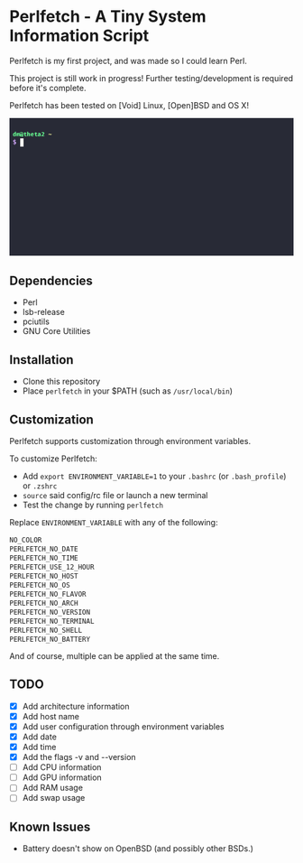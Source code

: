 # Perlfetch - A Tiny System Information Script
Perlfetch is my first project, and was made so I could learn Perl.

This project is still work in progress! Further testing/development is required before it's complete.

Perlfetch has been tested on \[Void\] Linux, \[Open\]BSD and OS X!

![demo](perlfetch_demo.gif)

## Dependencies
- Perl
- lsb-release
- pciutils
- GNU Core Utilities

## Installation
- Clone this repository
- Place `perlfetch` in your $PATH (such as `/usr/local/bin`)

## Customization
Perlfetch supports customization through environment variables.

To customize Perlfetch:

- Add `export ENVIRONMENT_VARIABLE=1` to your `.bashrc` (or `.bash_profile`) or `.zshrc`
- `source` said config/rc file or launch a new terminal
- Test the change by running `perlfetch`

Replace `ENVIRONMENT_VARIABLE` with any of the following:

```
NO_COLOR
PERLFETCH_NO_DATE
PERLFETCH_NO_TIME
PERLFETCH_USE_12_HOUR
PERLFETCH_NO_HOST
PERLFETCH_NO_OS
PERLFETCH_NO_FLAVOR
PERLFETCH_NO_ARCH
PERLFETCH_NO_VERSION
PERLFETCH_NO_TERMINAL
PERLFETCH_NO_SHELL
PERLFETCH_NO_BATTERY
```

And of course, multiple can be applied at the same time.

## TODO
- [x] Add architecture information
- [x] Add host name
- [x] Add user configuration through environment variables
- [x] Add date
- [x] Add time
- [x] Add the flags -v and --version
- [ ] Add CPU information
- [ ] Add GPU information
- [ ] Add RAM usage
- [ ] Add swap usage

## Known Issues
- Battery doesn't show on OpenBSD (and possibly other BSDs.)
